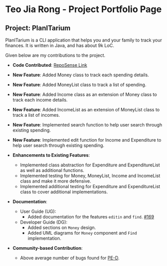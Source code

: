 # Teo Jia Rong - Project Portfolio Page

## Project: PlanITarium

<!-- this is placeholder description -->
PlanITarium is a CLI application that helps you and your family to track your finances. It is written in Java, and has
about 9k LoC.
<!-- this is placeholder description -->

Given below are my contributions to the project.

* **Code
  Contributed**: [RepoSense Link](https://nus-cs2113-ay2122s2.github.io/tp-dashboard/?search=tjiarong&breakdown=true)

* **New Feature**: Added Money class to track each spending details.

* **New Feature**: Added MoneyList class to track a list of spending.

* **New Feature**: Added Income class as an extension of Money class to track each income details.

* **New Feature**: Added IncomeList as an extension of MoneyList class to track a list of incomes.

* **New Feature**: Implemented search function to help user search through existing spending.

* **New Feature**: Implemented edit function for Income and Expenditure to help user search through existing spending.

* **Enhancements to Existing Features**:
    * Implemented class abstraction for Expenditure and ExpenditureList as well as additional functions.
    * Implemented testing for Money, MoneyList, Income and IncomeList class and make it more defensive.
    * Implemented additional testing for Expenditure and ExpenditureList class to cover additional implementations.

* **Documentation**:
    * User Guide (UG):
        * Added documentation for the features `editin` and `find`. [#169](https://github.com/AY2122S2-CS2113T-T10-2/tp/pull/169/files)
    * Developer Guide (DG):
        * Added sections on `Money` design.
        * Added UML diagrams for `Money` component and `Find` implementation.

* **Community-based Contribution**:
    * Above average number of bugs found for [PE-D](https://github.com/tjiarong/ped/issues).
